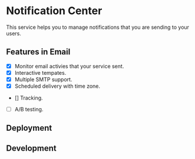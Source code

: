 # Notification Center

This service helps you to manage notifications that you are sending to your users.


## Features in Email
- [x] Monitor email activies that your service sent.
- [x] Interactive tempates.
- [x] Multiple SMTP support.
- [x] Scheduled delivery with time zone.
- [] Tracking.
- [ ] A/B testing.

## Deployment

## Development
